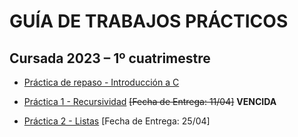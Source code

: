 # GUÍA DE TRABAJOS PRÁCTICOS

## Cursada 2023 – 1º cuatrimestre

* [Práctica de repaso - Introducción a C](TP0_Repaso.md)

* [Práctica 1 - Recursividad](TP1_Recursividad.md) ~~[Fecha de Entrega: 11/04]~~ **VENCIDA**

* [Práctica 2 - Listas](TP2_Listas.md) [Fecha de Entrega: 25/04]

<!--
[Práctica 1 - Introducción a los TAD](practica-1.md)

[Práctica 2 - Recursividad](practica-2.md)

[Práctica 3 - Listas](practica-3.md)

[Práctica 4 - Pilas](practica-4.md)

[Práctica 5 - Colas](practica-5.md)

[Práctica 6 - Árboles](practica-6.md)

[Práctica 7 - Tablas de hash](practica-7.md)

[Práctica 8 - Conjuntos](practica-8.md)
-->
